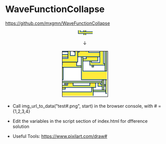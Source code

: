 # WaveFunctionCollapse  

https://github.com/mxgmn/WaveFunctionCollapse
<p align="center">
<img src="test4.png" width=50 /> 
</p>

<p align="center">
↓  
</p> 

<p align="center">
<img src="test4Model.png" width=150 />
</p>

- Call img_url_to_data("test#.png", start) in the browser console, with # = {1,2,3,4}  

- Edit the variables in the script section of index.html for dfference solution  

- Useful Tools:
    https://www.pixilart.com/draw#  
